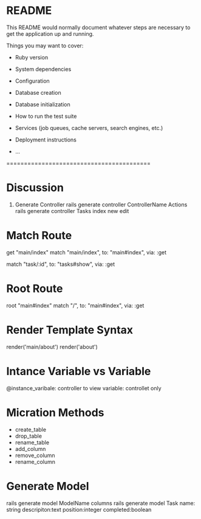 # README

This README would normally document whatever steps are necessary to get the
application up and running.

Things you may want to cover:

* Ruby version

* System dependencies

* Configuration

* Database creation

* Database initialization

* How to run the test suite

* Services (job queues, cache servers, search engines, etc.)

* Deployment instructions

* ...


=========================================
# Discussion
1. Generate Controller
rails generate controller ControllerName Actions
rails generate controller Tasks index new edit

# Match Route
get "main/index"
match "main/index", to: "main#index", via: :get

match "task/:id", to: "tasks#show", via: :get

# Root Route
root "main#index"
match "/", to: "main#index", via: :get

# Render Template Syntax
render('main/about')
render('about')

# Intance Variable vs Variable
@instance_varibale: controller to view
variable: controllet only

# Micration Methods
- create_table
- drop_table
- rename_table
- add_column
- remove_column
- rename_column

# Generate Model
rails generate model ModelName columns
rails generate model Task
    name: string descripiton:text
    position:integer completed:boolean


